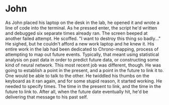 # John
As John placed his laptop on the desk in the lab, he opened it and wrote a line of code into the terminal. As he pressed enter, the script he'd written and debugged six separate times already ran.
The screen beeped at another failed attempt. He scoffed. 
"I want to destroy this thing so badly..." He sighed, but he couldn't afford a new work laptop and he knew it. 
His entire work in the lab had been dedicated to Chrono-mapping, process of attempting to map out future events. Typically, that meant using statistical analysis on past data in order to predict future data, or constructing some kind of neural network. This most recent job was different, though. 
He was going to establish a point in the present, and a point in the future to link it to. One would be able to talk to the other. 
He twiddled his thumbs on the keyboard as it ran again, and for some stupid reason, it started working. He needed to specify times. The time in the present to link, and the time in the future to link to. After all, when the future date eventually hit, he'd be delivering that message to his past self.
